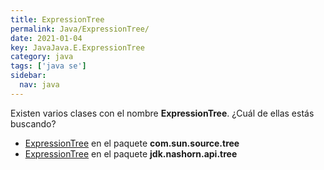 ```yaml
---
title: ExpressionTree
permalink: Java/ExpressionTree/
date: 2021-01-04
key: JavaJava.E.ExpressionTree
category: java
tags: ['java se']
sidebar: 
  nav: java
---
```


Existen varios clases con el nombre **ExpressionTree**. ¿Cuál de ellas estás buscando?
<ul>
<li><a href="/Java/ExpressionTree-com-sun-source-tree/">ExpressionTree</a> en el paquete <strong>com.sun.source.tree</strong></li>
<li><a href="/Java/ExpressionTree-jdk-nashorn-api-tree/">ExpressionTree</a> en el paquete <strong>jdk.nashorn.api.tree</strong></li>
<ul>
